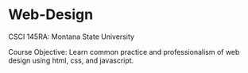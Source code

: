 # Web-Design
CSCI 145RA: Montana State University

Course Objective: Learn common practice and professionalism of web design using html, css, and javascript.


